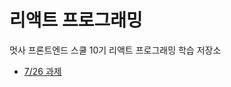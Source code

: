 # 리액트 프로그래밍

멋사 프론트엔드 스쿨 10기 리액트 프로그래밍 학습 저장소

- [7/26 과제](https://github.com/seungsu-K/basic-react/blob/lecture/homework/07-26/README.md)
